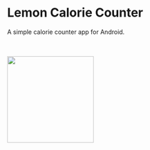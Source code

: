 # Lemon Calorie Counter
A simple calorie counter app for Android.

<br/><br/>
<img src="https://user-images.githubusercontent.com/22401943/90509905-5eae2a00-e15a-11ea-974e-643d871d8d1d.jpg" width=200/>
